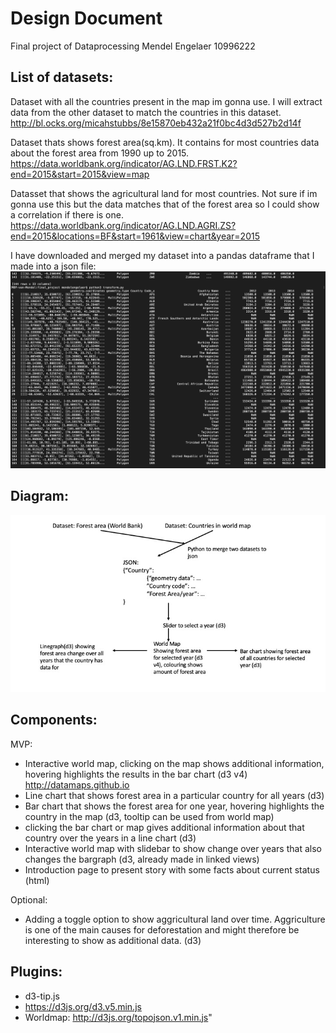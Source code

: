 # Design Document
Final project of Dataprocessing
Mendel Engelaer 10996222

## List of datasets:
Dataset with all the countries present in the map im gonna use. I will extract
data from the other dataset to match the countries in this dataset.  
http://bl.ocks.org/micahstubbs/8e15870eb432a21f0bc4d3d527b2d14f

Dataset thats shows forest area(sq.km). It contains for most countries
data about the forest area from 1990 up to 2015.  
https://data.worldbank.org/indicator/AG.LND.FRST.K2?end=2015&start=2015&view=map  

Datasset that shows the agricultural land for most countries. Not sure if im gonna
use this but the data matches that of the forest area so I could show a
correlation if there is one.  
https://data.worldbank.org/indicator/AG.LND.AGRI.ZS?end=2015&locations=BF&start=1961&view=chart&year=2015  

I have downloaded and merged my dataset into a pandas dataframe that I made into
a json file:  
![alt text](https://github.com/Mensel123/final_project/blob/master/doc/pandas_dataframe.png)


## Diagram:
![alt text](https://github.com/Mensel123/final_project/blob/master/doc/diagram.jpg)

## Components:
MVP:
* Interactive world map, clicking on the map shows additional information,
hovering highlights the results in the bar chart (d3 v4)
http://datamaps.github.io
* Line chart that shows forest area in a particular country for all years (d3)
* Bar chart that shows the forest area for one year,
hovering highlights the country in the map (d3, tooltip can be used from world map)
* clicking the bar chart or map gives additional information about that country
over the years in a line chart (d3)
* Interactive world map with slidebar to show change over years that also changes
  the bargraph (d3, already made in linked views)
* Introduction page to present story with some facts about current status (html)

Optional:  
* Adding a toggle option to show aggricultural land over time. Aggriculture is
  one of the main causes for deforestation and might therefore be interesting to
  show as additional data. (d3)

## Plugins:
* d3-tip.js
* https://d3js.org/d3.v5.min.js
* Worldmap: http://d3js.org/topojson.v1.min.js"
